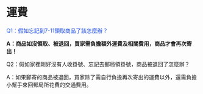 <link rel="stylesheet" href="lightup.css">

# 運費

<font color="#1b4be6">Q1：假如忘記到7-11領取商品了該怎麼辦？</font>

**A：商品如沒領取、被退回，買家需負擔額外運費及相關費用，商品才會再次寄出！**

Q2：假如家裡剛好沒有人收掛號、忘記去郵局領掛號，商品被退回了怎麼辦？

A：如果郵寄的商品被退回，買家除了需自行負擔再次寄出的運費以外，還需負擔小幫手來回郵局所花費的交通費用。

